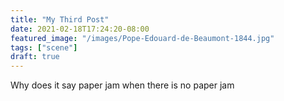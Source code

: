 ```yaml
---
title: "My Third Post"
date: 2021-02-18T17:24:20-08:00
featured_image: "/images/Pope-Edouard-de-Beaumont-1844.jpg"
tags: ["scene"]
draft: true
---
```


Why does it say paper jam when there is no paper jam
